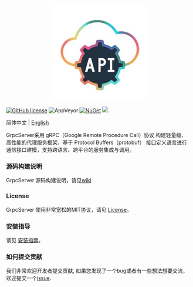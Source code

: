 <p align="center" dir="auto">
  <a href="https://opensource.ganweicloud.com" rel="nofollow">
    <img style="max-width:100%;" src="https://github.com/ganweisoft/GrpcServer/blob/main/src/logo.jpg">
  </a>
</p>

[![GitHub license](https://camo.githubusercontent.com/5eaf3ed8a7e8ccb15c21d967b8635ac79e8b1865da3a5ccf78d2572a3e10738a/68747470733a2f2f696d672e736869656c64732e696f2f6769746875622f6c6963656e73652f646f746e65742f6173706e6574636f72653f636f6c6f723d253233306230267374796c653d666c61742d737175617265)](https://github.com/ganweisoft/GrpcServer/blob/main/LICENSE) ![AppVeyor](https://ci.appveyor.com/api/projects/status/v8gfh6pe2u2laqoa?svg=true) [![NuGet](https://img.shields.io/nuget/v/IoTCenterHost.Core.Abstraction.svg)](https://www.nuget.org/packages/IoTCenterHost.Core.Abstraction/) ![](https://img.shields.io/badge/join-discord-infomational)

简体中文 | [English](README.md)

GrpcServer采用 gRPC（Google Remote Procedure Call）协议 构建轻量级、高性能的代理服务框架，基于 Protocol Buffers（protobuf） 接口定义语言进行通信接口建模，支持跨语言、跨平台的服务集成与调用。

### 源码构建说明

GrpcServer 源码构建说明，请见[wiki](https://github.com/ganweisoft/GrpcServer/wiki)

### License

GrpcServer 使用非常宽松的MIT协议，请见 [License](https://github.com/ganweisoft/GrpcServer/blob/main/LICENSE)。

### 安装指导
请见 [安装指南](https://github.com/ganweisoft/GrpcServer/wiki)。

### 如何提交贡献

我们非常欢迎开发者提交贡献, 如果您发现了一个bug或者有一些想法想要交流，欢迎提交一个[issue](https://github.com/ganweisoft/GrpcServer/blob/main/CONTRIBUTING.md).
